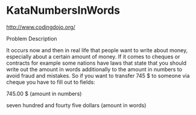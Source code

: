 # KataNumbersInWords

http://www.codingdojo.org/

Problem Description

It occurs now and then in real life that people want to write about money, especially about a certain amount of money. If it comes to cheques or contracts for example some nations have laws that state that you should write out the amount in words additionally to the amount in numbers to avoid fraud and mistakes. So if you want to transfer 745 $ to someone via cheque you have to fill out to fields:

745.00 $ (amount in numbers)

seven hundred and fourty five dollars (amount in words)
